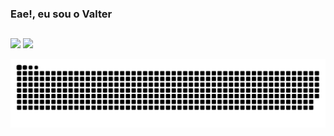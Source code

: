 ### Eae!, eu sou o Valter

<!--
**ValterSilvaJr/ValterSilvaJr** is a ✨ _special_ ✨ repository because its `README.md` (this file) appears on your GitHub profile.

Here are some ideas to get you started:

- 🔭 I’m currently working on ...
- 🌱 I’m currently learning ...
- 👯 I’m looking to collaborate on ...
- 🤔 I’m looking for help with ...
- 💬 Ask me about ...
- 📫 How to reach me: ...
- 😄 Pronouns: ...
- ⚡ Fun fact: ...
-->
<!--
 <div>
  <a href="https://github.com/ValterSilvaJr">
  <img height="180em" src="https://github-readme-stats.vercel.app/api?username=ValterSilvaJr&show_icons=true&theme=dark&include_all_commits=true&count_private=true"/>
  <img height="180em" src="https://github-readme-stats.vercel.app/api/top-langs/?username=ValterSilvaJr&layout=compact&langs_count=7&theme=dark"/>
</div>
<div style="display: inline_block"><br>
  <img align="center" alt="Vtr-Js" height="30" width="40" src="https://raw.githubusercontent.com/devicons/devicon/master/icons/javascript/javascript-plain.svg">
  <img align="center" alt="Vtr-Ts" height="30" width="40" src="https://raw.githubusercontent.com/devicons/devicon/master/icons/typescript/typescript-plain.svg">
  <img align="center" alt="Vtr-React" height="30" width="40" src="https://raw.githubusercontent.com/devicons/devicon/master/icons/react/react-original.svg">
  <img align="center" alt="Vtr-HTML" height="30" width="40" src="https://raw.githubusercontent.com/devicons/devicon/master/icons/html5/html5-original.svg">
  <img align="center" alt="Vtr-CSS" height="30" width="40" src="https://raw.githubusercontent.com/devicons/devicon/master/icons/css3/css3-original.svg">
  <img align="center" alt="Vtr-Python" height="30" width="40" src="https://raw.githubusercontent.com/devicons/devicon/master/icons/python/python-original.svg">
  <img align="center" alt="Vtr-Csharp" height="30" width="40" src="https://raw.githubusercontent.com/devicons/devicon/master/icons/csharp/csharp-original.svg">
</div>
 -->
  ##
  
<div> 
  <a href="https://instagram.com/valtersilvajrr" target="_blank"><img src="https://img.shields.io/badge/-ValterSilvaJr-%23E4405F?style=for-the-badge&logo=instagram&logoColor=white" target="_blank"></a>
<!--
  <a href = "mailto:NAME@PROVIDER"><img src="https://img.shields.io/badge/-Email-%23333?style=for-the-badge&logo=gmail&logoColor=white" target="_blank"></a>
-->  
<a href="https://www.linkedin.com/in/valtersilvajrr" target="_blank"><img src="https://img.shields.io/badge/-ValterSilvaJrr-%230077B5?style=for-the-badge&logo=linkedin&logoColor=white" target="_blank"></a> 
 
  ![Snake animation](https://github.com/valtersilvajr/valtersilvajr/blob/output/github-contribution-grid-snake.svg)
 
</div>

